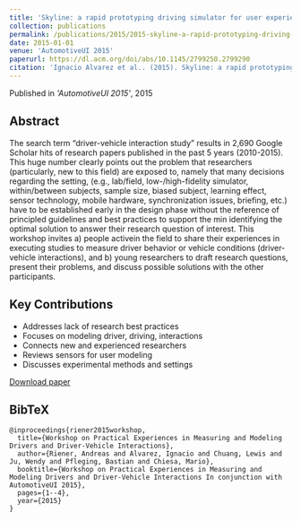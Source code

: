 ```yaml
---
title: 'Skyline: a rapid prototyping driving simulator for user experience'
collection: publications
permalink: /publications/2015/2015-skyline-a-rapid-prototyping-driving-simulator-for
date: 2015-01-01
venue: 'AutomotiveUI 2015'
paperurl: https://dl.acm.org/doi/abs/10.1145/2799250.2799290
citation: 'Ignacio Alvarez et al.. (2015). Skyline: a rapid prototyping driving simulator for user experience. AutomotiveUI 2015.'
---
```


Published in *'AutomotiveUI 2015'*, 2015

## Abstract

The search term “driver-vehicle interaction study” results in 2,690 Google Scholar hits of research papers published in the past 5 years (2010-2015). This huge number clearly points out the problem that researchers (particularly, new to this field) are exposed to, namely that many decisions regarding the setting, (e.g., lab/field, low-/high-fidelity simulator, within/between subjects, sample size, biased subject, learning effect, sensor technology, mobile hardware, synchronization issues, briefing, etc.) have to be established early in the design phase without the reference of principled guidelines and best practices to support the min identifying the optimal solution to answer their research question of interest. This workshop invites a) people activein the field to share their experiences in executing studies to measure driver behavior or vehicle conditions (driver-vehicle interactions), and b) young researchers to draft research questions, present their problems, and discuss possible solutions with the other participants.

## Key Contributions

* Addresses lack of research best practices
* Focuses on modeling driver, driving, interactions
* Connects new and experienced researchers
* Reviews sensors for user modeling
* Discusses experimental methods and settings

[Download paper](https://dl.acm.org/doi/abs/10.1145/2799250.2799290)

## BibTeX

```
@inproceedings{riener2015workshop,
  title={Workshop on Practical Experiences in Measuring and Modeling Drivers and Driver-Vehicle Interactions},
  author={Riener, Andreas and Alvarez, Ignacio and Chuang, Lewis and Ju, Wendy and Pfleging, Bastian and Chiesa, Mario},
  booktitle={Workshop on Practical Experiences in Measuring and Modeling Drivers and Driver-Vehicle Interactions In conjunction with AutomotiveUI 2015},
  pages={1--4},
  year={2015}
}
```